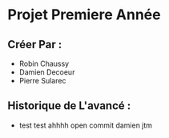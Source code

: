 # Projet Premiere Année


## Créer Par :
- Robin Chaussy
- Damien Decoeur
- Pierre Sularec

## Historique de L'avancé :


- test test ahhhh open commit damien jtm



